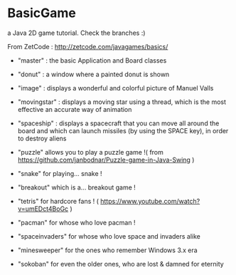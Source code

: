 # BasicGame
a Java 2D game tutorial. Check the branches :)

From ZetCode : http://zetcode.com/javagames/basics/

- "master" : the basic Application and Board classes
- "donut" : a window where a painted donut is shown
- "image" : displays a wonderful and colorful picture of Manuel Valls
- "movingstar" : displays a moving star using a thread, which is the most effective an accurate way
  of animation

- "spaceship" : displays a spacecraft that you can move all around the board and which can launch
  missiles (by using the SPACE key), in order to destroy aliens

- "puzzle" allows you to play a puzzle game !(
  from https://github.com/janbodnar/Puzzle-game-in-Java-Swing )

- "snake" for playing... snake !
- "breakout" which is a... breakout game !
- "tetris" for hardcore fans ! ( https://www.youtube.com/watch?v=umEDct4BoGc )
- "pacman" for whose who love pacman !
- "spaceinvaders" for whose who love space and invaders alike
- "minesweeper" for the ones who remember Windows 3.x era
- "sokoban" for even the older ones, who are lost & damned for eternity
